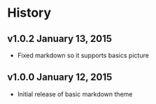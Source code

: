 # History

## v1.0.2 January 13, 2015
- Fixed markdown so it supports basics picture

## v1.0.0 January 12, 2015
- Initial release of basic markdown theme
